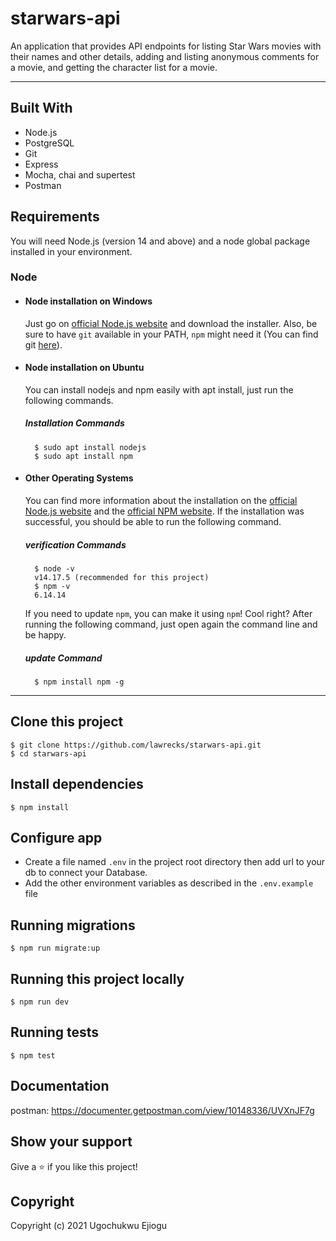 # starwars-api

An application that provides API endpoints for listing Star Wars movies with their names and other details, adding and listing anonymous comments for a movie, and getting the character list for a movie.

---

## Built With

- Node.js
- PostgreSQL
- Git
- Express
- Mocha, chai and supertest
- Postman

## Requirements

You will need Node.js (version 14 and above) and a node global package installed in your environment.

### Node

- #### Node installation on Windows

    Just go on [official Node.js website](https://nodejs.org/) and download the installer.
    Also, be sure to have `git` available in your PATH, `npm` might need it (You can find git [here](https://git-scm.com/)).

- #### Node installation on Ubuntu

    You can install nodejs and npm easily with apt install, just run the following commands.

    ##### Installation Commands

        $ sudo apt install nodejs
        $ sudo apt install npm

- #### Other Operating Systems

    You can find more information about the installation on the [official Node.js website](https://nodejs.org/) and the [official NPM website](https://npmjs.org/).
    If the installation was successful, you should be able to run the following command.

    ##### verification Commands

        $ node -v
        v14.17.5 (recommended for this project)
        $ npm -v
        6.14.14
    If you need to update `npm`, you can make it using `npm`! Cool right? After running the following command, just open again the command line and be happy.

    ##### update Command

        $ npm install npm -g

---
## Clone this project

    $ git clone https://github.com/lawrecks/starwars-api.git
    $ cd starwars-api
    
## Install dependencies
    $ npm install

## Configure app

- Create a file named `.env` in the project root directory then add url to your db to connect your Database. 
- Add the other environment variables as described in the `.env.example` file


## Running migrations

    $ npm run migrate:up

## Running this project locally

    $ npm run dev

## Running tests

    $ npm test


## Documentation

postman: https://documenter.getpostman.com/view/10148336/UVXnJF7g


## Show your support

Give a ⭐️ if you like this project!

## Copyright

Copyright (c) 2021 Ugochukwu Ejiogu

